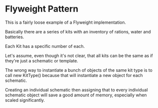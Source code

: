 ﻿# Flyweight Pattern
This is a fairly loose example of a Flyweight implementation.  

Basically there are a series of kits with an inventory of rations, water and batteries.  

Each Kit has a specific number of each.  

Let's assume, even though it's not clear, that all kits can be the same as if they're just a schematic or template.  

The wrong way to instantiate a bunch of objects of the same kit type is to call new KitType() because that will instantiate a new object for each schematic.  

Creating an individual schematic then assigning that to every individual schematic object will save a good amount of memory, especially when scaled significantly.